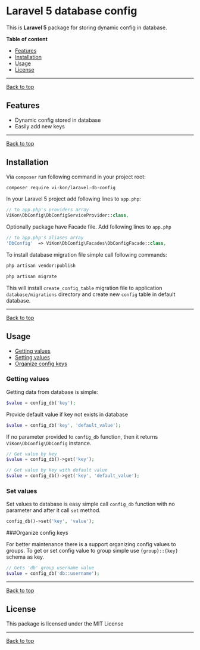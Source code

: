 # Laravel 5 database config

This is **Laravel 5** package for storing dynamic config in database.

**Table of content**

* [Features](#features)
* [Installation](#installation)
* [Usage](#usage)
* [License](#license)

---
[Back to top][top]

## Features

* Dynamic config stored in database
* Easily add new keys

---
[Back to top][top]

## Installation

Via `composer` run following command in your project root:

```bash
composer require vi-kon/laravel-db-config
```

In your Laravel 5 project add following lines to `app.php`:

```php
// to app.php's providers array
ViKon\DbConfig\DbConfigServiceProvider::class,
```

Optionally package have Facade file. Add following lines to `app.php`

```php
// to app.php's aliases array
'DbConfig'  => ViKon\DbConfig\Facades\DbConfigFacade::class,
```

To install database migration file simple call following commands:

```bash
php artisan vendor:publish

php artisan migrate
```

This will install `create_config_table` migration file to application `database/migrations` directory and create new `config` table in default database.

---
[Back to top][top]

## Usage

* [Getting values](#getting-values)
* [Setting values](#setting-values)
* [Organize config keys](#organize-config-keys)

### Getting values

Getting data from database is simple:

```php
$value = config_db('key');
```

Provide default value if key not exists in database

```php
$value = config_db('key', 'default_value');
```

If no parameter provided to `config_db` function, then it returns `ViKon\DbConfig\DbConfig` instance.

```php
// Get value by key
$value = config_db()->get('key');

// Get value by key with default value
$value = config_db()->get('key', 'default_value');
```

### Set values

Set values to database is easy simple call `config_db` function with no parameter and after it call `set` method.

```php
config_db()->set('key', 'value');
```

###Organize config keys

For better maintenance there is a support organizing config values to groups. To get or set config value to group simple use `{group}::{key}` schema as key. 

```php
// Gets 'db' group username value 
$value = config_db('db::username');
```

---
[Back to top][top]

## License

This package is licensed under the MIT License

---
[Back to top][top]

[top]: #laravel-5-database-config
